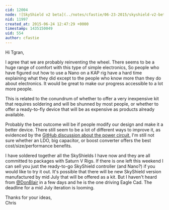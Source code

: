```yaml
---
cid: 12004
node: ![SkyShield v2 beta](../notes/cfastie/06-23-2015/skyshield-v2-beta)
nid: 11997
created_at: 2015-06-24 12:47:29 +0000
timestamp: 1435150049
uid: 554
author: cfastie
---
```


Hi Tgran, 

I agree that we are probably reinventing the wheel. There seems to be a huge range of comfort with this type of simple electronics, So people who have figured out how to use a Nano on a KAP rig have a hard time explaining what they did except to the people who know more than they do about electronics. It would be great to make our progress accessible to a lot more people. 

This is related to the conundrum  of whether to offer a very inexpensive kit that requires soldering and will be shunned by most people, or whether to offer a ready-to-fly device that will be as expensive as products already available. 

Probably the best outcome will be if people modify our design and make it a better device. There still seem to be a lot of different ways to improve it, as evidenced by the [GitHub discussion about the power circuit.](https://github.com/p-v-o-s/sky-sweep/issues/3) I'm still not sure whether an LDO, big capacitor, or boost converter offers the best cost/size/performance benefits.

I have soldered together all the SkyShields I have now and they are all committed to packages with Saturn V Rigs. If there is one left this weekend I can sell you just the ready-to-go SkyShield controller (and Nano?) if you would like to try it out. It's possible that there will be new SkyShield version manufactured by mid July that will be offered as a kit. But I haven't heard from [@DonBlair](/profile/DonBlair) in a few days and he is the one driving Eagle Cad. The deadline for a mid July iteration is looming.

Thanks for your ideas,  
Chris